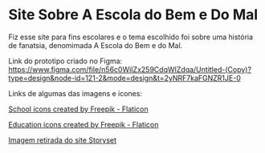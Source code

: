 # Site Sobre A Escola do Bem e Do Mal

Fiz esse site para fins escolares e o tema escolhido foi sobre uma história de fanatsia, denomimada A Escola do Bem e do Mal.

Link do prototipo criado no Figma: <https://www.figma.com/file/n56c0WiIZx259CdqWIZdqa/Untitled-(Copy)?type=design&node-id=121-2&mode=design&t=2yNRF7kaFGNZR1JE-0>

Links de algumas das imagens e icones:

<a href="https://www.flaticon.com/icon-packs/school" title="school icons">School icons created by Freepik - Flaticon</a>

<a href="https://www.flaticon.com/icon-packs/education" title="education icons">Education icons created by Freepik - Flaticon</a>

<a href="https://storyset.com/education">Imagem retirada do site Storyset</a>
